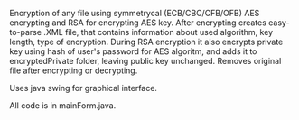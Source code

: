 Encryption of any file using symmetrycal (ECB/CBC/CFB/OFB) AES encrypting and RSA for encrypting AES key.
After encrypting creates easy-to-parse .XML file, that contains information about used algorithm, key length, type of encryption.
During RSA encryption it also encrypts private key using hash of user's password for AES algoritm, and adds it to encryptedPrivate folder, leaving public key unchanged.
Removes original file after encrypting or decrypting.

Uses java swing for graphical interface.

All code is in mainForm.java.